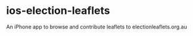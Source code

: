 ios-election-leaflets
=====================

An iPhone app to browse and contribute leaflets to electionleaflets.org.au